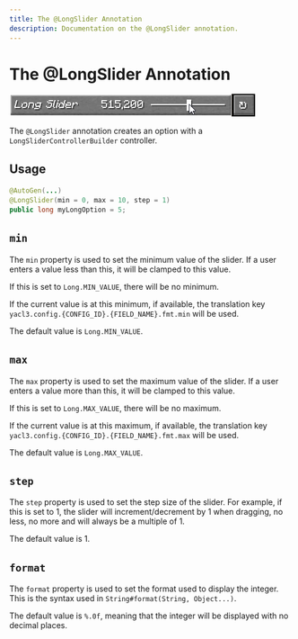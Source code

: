 ```yaml
---
title: The @LongSlider Annotation
description: Documentation on the @LongSlider annotation.
---
```


<script setup>
import ViewGithub from '../../components/ViewGithub.vue'
</script>

# The @LongSlider Annotation

<ViewGithub url="https://github.com/isXander/YetAnotherConfigLib/blob/1.20.x/dev/common/src/main/java/dev/isxander/yacl3/config/v2/api/autogen/LongSlider.java" />

![long slider example](./_assets/longslider.png)

The `@LongSlider` annotation creates an option with a `LongSliderControllerBuilder` controller.

## Usage

```java
@AutoGen(...)
@LongSlider(min = 0, max = 10, step = 1)
public long myLongOption = 5;
```

## `min`

The `min` property is used to set the minimum value of the slider. If a user enters a value less than this, it will be clamped to this value.

If this is set to `Long.MIN_VALUE`, there will be no minimum.

If the current value is at this minimum, if available, the translation key `yacl3.config.{CONFIG_ID}.{FIELD_NAME}.fmt.min` will be used.

The default value is `Long.MIN_VALUE`.

## `max`

The `max` property is used to set the maximum value of the slider. If a user enters a value more than this, it will be clamped to this value.

If this is set to `Long.MAX_VALUE`, there will be no maximum.

If the current value is at this maximum, if available, the translation key `yacl3.config.{CONFIG_ID}.{FIELD_NAME}.fmt.max` will be used.

The default value is `Long.MAX_VALUE`.

## `step`

The `step` property is used to set the step size of the slider. For example, if this is set to 1, the slider will increment/decrement by 1 when dragging, no less, no more and will always be a multiple of 1.

The default value is 1.

## `format`

The `format` property is used to set the format used to display the integer. This is the syntax used in `String#format(String, Object...)`.

The default value is `%.0f`, meaning that the integer will be displayed with no decimal places.